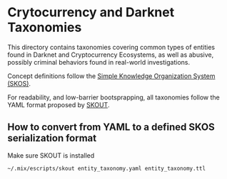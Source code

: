 # Crytocurrency and Darknet Taxonomies

This directory contains taxonomies covering common types of entities found in Darknet and Cryptocurrency Ecosystems, as well as abusive, possibly criminal behaviors found in real-world investigations.

Concept definitions follow the [Simple Knowledge Organization System (SKOS)](https://www.w3.org/2004/02/skos/).

For readability, and low-barrier bootsprapping, all taxonomies follow the YAML format proposed by [SKOUT](https://github.com/marcelotto/skout).

## How to convert from YAML to a defined SKOS serialization format

Make sure SKOUT is installed

	~/.mix/escripts/skout entity_taxonomy.yaml entity_taxonomy.ttl

